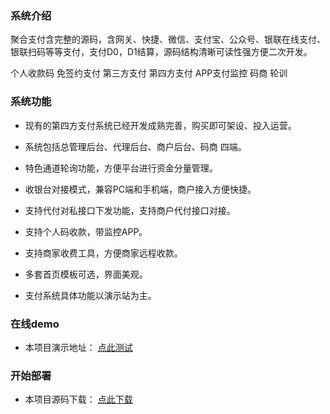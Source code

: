 ### 系统介绍
聚合支付含完整的源码，含网关、快捷、微信、支付宝、公众号、银联在线支付、银联扫码等等支付，支付D0，D1结算，源码结构清晰可读性强方便二次开发。

个人收款码 免签约支付 第三方支付 第四方支付 APP支付监控 码商 轮训


### 系统功能
- 现有的第四方支付系统已经开发成熟完善，购买即可架设、投入运营。

- 系统包括总管理后台、代理后台、商户后台、码商 四端。

- 特色通道轮询功能，方便平台进行资金分量管理。

- 收银台对接模式，兼容PC端和手机端，商户接入方便快捷。

- 支持代付对私接口下发功能，支持商户代付接口对接。

- 支持个人码收款，带监控APP。

- 支持商家收费工具，方便商家远程收款。 

- 多套首页模板可选，界面美观。 
  
- 支付系统具体功能以演示站为主。

### 在线demo
- 本项目演示地址： [点此测试](http://espay.jmkeji.net)

### 开始部署
- 本项目源码下载： [点此下载](http://espay.jmkeji.net)

